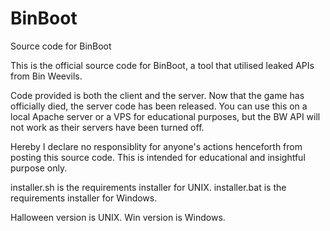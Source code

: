 # BinBoot
Source code for BinBoot


This is the official source code for BinBoot, a tool that utilised leaked APIs from Bin Weevils.

Code provided is both the client and the server. Now that the game has officially died, the server code has been released. You can use this on a local Apache server
or a VPS for educational purposes, but the BW API will not work as their servers have been turned off.

Hereby I declare no responsiblity for anyone's actions henceforth from posting this source code. This is intended for educational and insightful purpose only.

installer.sh is the requirements installer for UNIX.
installer.bat is the requirements installer for Windows.

Halloween version is UNIX.
Win version is Windows.
